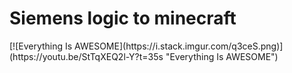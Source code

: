 <h1>Siemens logic to minecraft</h1>
[![Everything Is AWESOME](https://i.stack.imgur.com/q3ceS.png)](https://youtu.be/StTqXEQ2l-Y?t=35s "Everything Is AWESOME")
